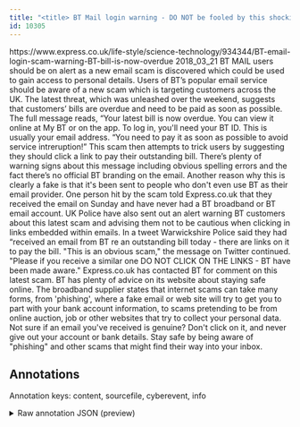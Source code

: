 ```yaml
---
title: "<title> BT Mail login warning - DO NOT be fooled by this shocking new email scam </title>"
id: 10305
---
```


<title> BT Mail login warning - DO NOT be fooled by this shocking new email scam </title>
<source> https://www.express.co.uk/life-style/science-technology/934344/BT-email-login-scam-warning-BT-bill-is-now-overdue </source>
<date> 2018_03_21 </date>
<text>
BT MAIL users should be on alert as a new email scam is discovered which could be used to gain access to personal details.
Users of BT’s popular email service should be aware of a new scam which is targeting customers across the UK.
The latest threat, which was unleashed over the weekend, suggests that customers’ bills are overdue and need to be paid as soon as possible.
The full message reads, “Your latest bill is now overdue. You can view it online at My BT or on the app. To log in, you'll need your BT ID. This is usually your email address.
“You need to pay it as soon as possible to avoid service intreruption!”
This scam then attempts to trick users by suggesting they should click a link to pay their outstanding bill.
There’s plenty of warning signs about this message including obvious spelling errors and the fact there’s no official BT branding on the email.
Another reason why this is clearly a fake is that it's been sent to people who don't even use BT as their email provider.
One person hit by the scam told Express.co.uk that they received the email on Sunday and have never had a BT broadband or BT email account.
UK Police have also sent out an alert warning BT customers about this latest scam and advising them not to be cautious when clicking in links embedded within emails.
In a tweet Warwickshire Police said they had “received an email from BT re an outstanding bill today - there are links on it to pay the bill.
"This is an obvious scam," the message on Twitter continued.
"Please if you receive a similar one DO NOT CLICK ON THE LINKS - BT have been made aware."
Express.co.uk has contacted BT for comment on this latest scam.
BT has plenty of advice on its website about staying safe online.
The broadband supplier states that internet scams can take many forms, from 'phishing', where a fake email or web site will try to get you to part with your bank account information, to scams pretending to be from online auction, job or other websites that try to collect your personal data.
Not sure if an email you've received is genuine? Don't click on it, and never give out your account or bank details.
Stay safe by being aware of "phishing" and other scams that might find their way into your inbox.
</text>



## Annotations

Annotation keys: content, sourcefile, cyberevent, info

<details>
<summary>Raw annotation JSON (preview)</summary>

```json
{
  "content": "BT MAIL users should be on alert as a new email scam is discovered which could be used to gain access to personal details. Users of BT\u2019s popular email service should be aware of a new scam which is targeting customers across the UK. The latest threat, which was unleashed over the weekend, suggests that customers\u2019 bills are overdue and need to be paid as soon as possible. The full message reads, \u201cYour latest bill is now overdue. You can view it online at My BT or on the app. To log in, you'll need your BT ID. This is usually your email address. \u201cYou need to pay it as soon as possible to avoid service intreruption!\u201d This scam then attempts to trick users by suggesting they should click a link to pay their outstanding bill. There\u2019s plenty of warning signs about this message including obvious spelling errors and the fact there\u2019s no official BT branding on the email. Another reason why this is clearly a fake is that it's been sent to people who don't even use BT as their email provider. One person hit by the scam told Express.co.uk that they received the email on Sunday and have never had a BT broadband or BT email account. UK Police have also sent out an alert warning BT customers about this latest scam and advising them not to be cautious when clicking in links embedded within emails. In a tweet Warwickshire Police said they had \u201creceived an email from BT re an outstanding bill today - there are links on it to pay the bill. \"This is an obvious scam,\" the message on Twitter continued. \"Please if you receive a similar one DO NOT CLICK ON THE LINKS - BT have been made aware.\" Express.co.uk has contacted BT for comment on this latest scam. BT has plenty of advice on its website about staying safe online. The broadband supplier states that internet scams can take many forms, from 'phishing', where a fake email or web site will try to get you to part with your bank account information, to scams pretending to be from online auction, job or other websites that try to collect your personal data. Not sure if an email you've received is genuine? Don't click on it, and never give out your account or bank details. Stay safe by being aware of \"phishing\" and other scams that might find their way into your inbox.",
  "sourcefile": "10305.txt",
  "cyberevent": {
    "hopper": [
      {
        "index": 0,
        "relation": "Same",
        "events": [
          {
            "index": "E2",
            "type": "Attack",
            "realis": "Actual",
            "nugget": {
              "startOffset": 649,
              "index": "T4",
              "endOffset": 654,
              "text": "trick"
            },
            "argument": [
              {
                "index": "T5",
                "text": "users",
                "endOffset": 660,
                "role": {
                  "type": "Victim"
                },
                "startOffset": 655,
                "type": "Person"
              },
              {
                "index": "T6",
                "text": "suggesting they should click a link",
                "endOffset": 699,
                "role": {
                  "CAPEC-Meta": "Action Spoofing",
                  "type": "Attack-Pattern",
                  "confidence": 0.8890674412250519
                },
                "startOffset": 664,
                "type": "Capabilities"
              },
              {
                "index": "T7",
                "text": "pay their outstanding bill",
                "endOffset": 729,
                "role": {
                  "type": "Purpose",
                  "subtype": "Monetary",
                  "confidence": 0.8708400130271912
                },
                "startOffset": 703,
                "type": "Purpose"
              }
            ],
            "subtype": "Phishing"
          },
          {
            "index": "E4",
            "type": "Attack",
            "realis": "Actual",
       
```
</details>
